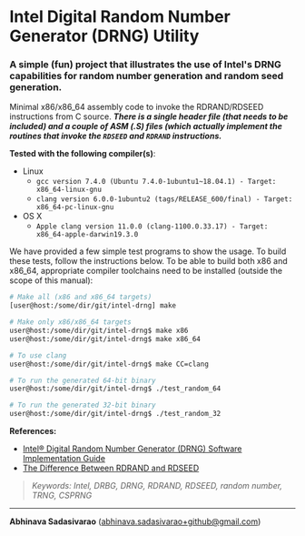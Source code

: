 # Intel Digital Random Number Generator (DRNG) Utility
### A simple (fun) project that illustrates the use of Intel's DRNG capabilities for random number generation and random seed generation.

Minimal x86/x86_64 assembly code to invoke the RDRAND/RDSEED instructions from C source. **_There is a single header file (that needs to be included) and a couple of ASM (.S) files (which actually implement the routines that invoke the `RDSEED` and `RDRAND` instructions._**

**Tested with the following compiler(s)**:
 * Linux
     * `gcc version 7.4.0 (Ubuntu 7.4.0-1ubuntu1~18.04.1) - Target: x86_64-linux-gnu`
     * `clang version 6.0.0-1ubuntu2 (tags/RELEASE_600/final) - Target: x86_64-pc-linux-gnu`
 * OS X
     * `Apple clang version 11.0.0 (clang-1100.0.33.17) - Target: x86_64-apple-darwin19.3.0`

We have provided a few simple test programs to show the usage. To build these tests, follow the instructions below. To be able to build both x86 and x86_64, appropriate compiler toolchains need to be installed (outside the scope of this manual):

```bash
# Make all (x86 and x86_64 targets)
[user@host:/some/dir/git/intel-drng] make

# Make only x86/x86_64 targets
user@host:/some/dir/git/intel-drng$ make x86
user@host:/some/dir/git/intel-drng$ make x86_64

# To use clang
user@host:/some/dir/git/intel-drng$ make CC=clang

# To run the generated 64-bit binary
user@host:/some/dir/git/intel-drng$ ./test_random_64

# To run the generated 32-bit binary
user@host:/some/dir/git/intel-drng$ ./test_random_32
```

**References:**
  * [Intel® Digital Random Number Generator (DRNG) Software Implementation Guide](https://software.intel.com/en-us/articles/intel-digital-random-number-generator-drng-software-implementation-guide "Intel DRNG")
  * [The Difference Between RDRAND and RDSEED](https://software.intel.com/en-us/blogs/2012/11/17/the-difference-between-rdrand-and-rdseed "RDRAND and RDSEED")

> _Keywords: Intel, DRBG, DRNG, RDRAND, RDSEED, random number, TRNG, CSPRNG_

---
**Abhinava Sadasivarao** (abhinava.sadasivarao+github@gmail.com)
